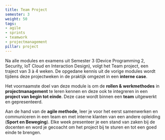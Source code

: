 ```yaml
---
title: Team Project
semester: 3
weight: 50
tags:
- agile
- sprints
- teamwork
- projectmanagement
pillar: project
---
```


Na alle modules en examens uit Semester 3 (Device Programming 2, Security, IoT Cloud en Interaction Design), volgt het Team project, een traject van 3 à 4 weken. De opgedane kennis uit de vorige modules wordt tijdens deze projectweken in de praktijk omgezet in een **interne case**.

Het voornaamste doel van deze module is om de **rollen & werkmethodes** in **projectmanagement** te leren kennen en deze ook te integreren in een **project van begin tot einde**. Deze case wordt binnen een **team** uitgewerkt en gepresenteerd. 

Aan de hand van de **agile methode**, leer je voor het eerst samenwerken en communiceren in een team en met interne klanten van een andere opleiding (**Sport en Beweging**). Elke week presenteer je een stand van zaken bij de docenten en word je gecoacht om het project bij te sturen en tot een goed einde te brengen.
